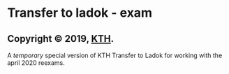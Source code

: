 # Transfer to ladok - exam

## Copyright © 2019, [KTH](https://github.com/kth).

A _temporary_ special version of KTH Transfer to Ladok for working
with the april 2020 reexams.
